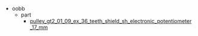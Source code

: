 * oobb
  * part
    * [pulley_gt2_01_09_ex_36_teeth_shield_sh_electronic_potentiometer_17_mm](oobb/part/pulley_gt2_01_09_ex_36_teeth_shield_sh_electronic_potentiometer_17_mm)
